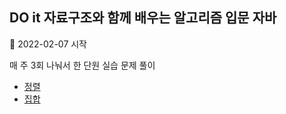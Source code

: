 ## DO it 자료구조와 함께 배우는 알고리즘 입문 자바  

📌 2022-02-07 시작  

매 주 3회 나눠서 한 단원 실습 문제 풀이


 * [정렬](./sort.md) 
 * [집합](./set.md)

